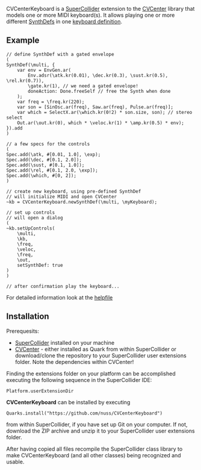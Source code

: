 CVCenterKeyboard is a [SuperCollider](https://github.com/supercollider/supercollider) extension to the [CVCenter](https://github.com/nuss/CVCenter) library that models one or more MIDI keyboard(s). It allows playing one or more different [SynthDefs](https://pustota.basislager.org/_/sc-help/Help/Classes/SynthDef.html) in one [keyboard definition](https://pustota.basislager.org/_/sc-help/Help/Classes/CVCenterKeyboard.html). 

## Example
```supercollider
// define SynthDef with a gated envelope
(
SynthDef(\multi, {
    var env = EnvGen.ar(
        Env.adsr(\atk.kr(0.01), \dec.kr(0.3), \sust.kr(0.5), \rel.kr(0.7)),
        \gate.kr(1), // we need a gated envelope!
        doneAction: Done.freeSelf // free the Synth when done
    );
    var freq = \freq.kr(220);
    var son = [SinOsc.ar(freq), Saw.ar(freq), Pulse.ar(freq)];
    var which = SelectX.ar(\which.kr(0!2) * son.size, son); // stereo select
    Out.ar(\out.kr(0), which * \veloc.kr(1) * \amp.kr(0.5) * env);
}).add
)

// a few specs for the controls
(
Spec.add(\atk, #[0.01, 1.0], \exp);
Spec.add(\dec, #[0.1, 2.0]);
Spec.add(\sust, #[0.1, 1.0]);
Spec.add(\rel, #[0.1, 2.0, \exp]);
Spec.add(\which, #[0, 2]);
)

// create new keyboard, using pre-defined SynthDef
// will initialize MIDI and open CVCenter
~kb = CVCenterKeyboard.newSynthDef(\multi, \myKeyboard);

// set up controls
// will open a dialog
(
~kb.setUpControls(
    \multi, 
    \kb,
    \freq,
    \veloc,
    \freq,
    \out,
    setSynthDef: true
)
)

// after confirmation play the keyboard...
```
For detailed information look at the [helpfile](https://pustota.basislager.org/_/sc-help/Help/Classes/CVCenterKeyboard.html)

## Installation
Prerequesits:
- [SuperCollider](https://github.com/supercollider/supercollider/releases) installed on your machine
- [CVCenter](https://github.com/nuss/CVCenter) - either installed as Quark from within SuperCollider or download/clone the repository to your SuperCollider user extensions folder. Note the dependencies within CVCenter!

Finding the extensions folder on your platform can be accomplished executing the following sequence in the SuperCollider IDE:
```supercollider
Platform.userExtensionDir
```

**CVCenterKeyboard** can be installed by executing
```supercollider
Quarks.install("https://github.com/nuss/CVCenterKeyboard")
```
from within SuperCollider, if you have set up Git on your computer. If not, download the ZIP archive and unzip it to your SuperCollider user extensions folder.

After having copied all files recompile the SuperCollider class library to make CVCenterKeyboard (and all other classes) being recognized and usable.
